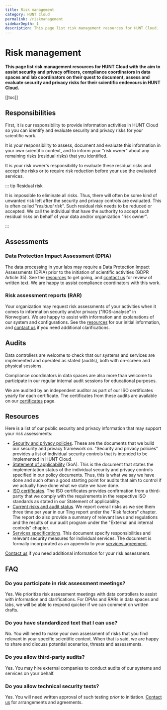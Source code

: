 ```yaml
---
title: Risk management
category: HUNT Cloud
permalink: /riskmanagement
sidebarDepth: 1
description: This page list risk management resources for HUNT Cloud.
---
```


# Risk management

**This page list risk management resources for HUNT Cloud with the aim to assist security and privacy officers, compliance coordinators in data spaces and lab coordinators on their quest to document, assess and evaluate security and privacy risks for their scientific endevours in HUNT Cloud.** 

[[toc]]


## Responsibilities

First, it is our responsibility to provide information activities in HUNT Cloud so you can identify and evaluate security and privacy risks for your scientific work. 

It is your responsibility to assess, document and evaluate this information in your own scientific context, and to inform your "risk owner" about any remaining risks (residual risks) that you identified. 

It is your risk owner's responsibility to evaluate these residual risks and accept the risks or to require risk reduction before your use the evaluated services.

::: tip Residual risk

It is impossible to eliminate all risks. Thus, there will often be some kind of unwanted risk left after the security and privacy controls are evaluated. This is often called "*residual risk*". Such residual risk needs to be reduced or accepted. We call the individual that have the authority to accept such residual risks on behalf of your data and/or organization "risk owner".

::: 


## Assessments

### Data Protection Impact Assessment (DPIA)

The data processing in your labs may require a Data Protection Impact Assessments (DPIA) prior to the initiation of scientific activities (GDPR Article 35). See the [resources](/coordination/riskmanagement/#resources) to get going, and [contact us](/contact) for review of written text. We are happy to assist compliance coordinators with this work. 

### Risk assessment reports (RAR)

Your organization may request risk assessments of your activities when it comes to information security and/or privacy ("ROS-analyse" in Norwegian). We are happy to assist with information and explanations of our system and configurations. See the [resources](/coordination/riskmanagement/#resources) for our initial information, and [contact us](/contact) if you need additional clarifications. 

## Audits

Data controllers are welcome to check that our systems and services are implemented and operated as stated (audits), both with on-screen and physical sessions.

Compliance coordinators in data spaces are also more than welcome to participate in our regular internal audit sessions for educational purposes. 

We are audited by an independent auditor as part of our ISO certificates yearly for each certificate. The certificates from these audits are available on our [certificates](/certificates/) page.

## Resources

Here is a list of our public security and privacy information that may support your risk assessments:

- [Security and privacy policies](/policies). These are the documents that we build our security and privacy framework on. "Security and privacy policies" provides a list of individual security controls that is intended to be implemented in HUNT Cloud.
- [Statement of applicability](/certificates/) (SoA). This is the document that states the implementation status of the individual security and privacy controls specified in our policy documents. Thus, this is what we say we have done and such often a good starting point for audits that aim to control if we actually have done what we state we have done. 
- [ISO certificates](/certificates/). The ISO certificates provides confirmation from a third-party that we comply with the requirements in the respective ISO standards as stated in our Statement of applicability.
- [Current risks and audit status](/tingweek/#reports). We report overall risks as we see them three time per year in our Ting report under the "Risk factors" chapter. The report do also provide a summary of relevant laws and regulations and the results of our audit program under the "External and internal controls" chapter. 
- [Services specifications](/services/specifications/). This document specify responsibilities and relevant security measures for individual services. The document is formally incorporated as an appendix to your [services agreement](agreements/overview/#services-agreement).

[Contact us](/contact) if you need additional information for your risk assessment.

## FAQ

### Do you participate in risk assessment meetings? 

Yes. We prioritize risk assessment meetings with data controllers to assist with information and clarifications. For  DPIAs and RARs in data spaces and labs, we will be able to respond quicker if we can comment on written drafts.

### Do you have standardized text that I can use? 

No. You will need to make your own assessment of risks that you find relevant in your specific scientific context. When that is said, we are happy to share and discuss potential scenarios, threats and assessments.

### Do you allow third-party audits? 

Yes. You may hire external companies to conduct audits of our systems and services on your behalf. 

### Do you allow technical security tests? 

Yes. You will need written approval of such testing *prior* to initiation. [Contact us](/contact) for arrangements and agreements.


